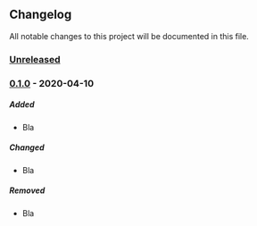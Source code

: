 ## Changelog
All notable changes to this project will be documented in this file.

### [Unreleased]

### [0.1.0] - 2020-04-10
##### Added
- Bla

##### Changed
- Bla

##### Removed
- Bla

[Unreleased]: https://github.com/bptlab/cepta/compare/v0.2.0...HEAD
[0.2.0]: https://github.com/bptlab/cepta/compare/v0.1.0...v0.2.0
[0.1.0]: https://github.com/bptlab/cepta/releases/tag/v0.1.0
